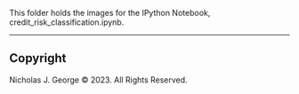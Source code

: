 This folder holds the images for the IPython Notebook, credit_risk_classification.ipynb.

----

## Copyright

Nicholas J. George © 2023. All Rights Reserved.
